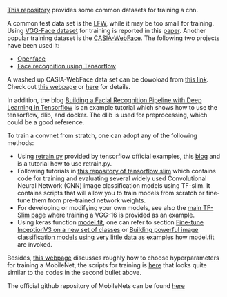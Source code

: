 [This repository](https://github.com/L706077/Face-Recognition-Dataset-for-Training) provides some common datasets for training a cnn.

A common test data set is the [LFW](http://vis-www.cs.umass.edu/lfw/index.html), while it may be too small for training. Using [VGG-Face dataset](http://www.robots.ox.ac.uk/~vgg/data/vgg_face/) for training is reported in this [paper](https://arxiv.org/abs/1710.01494). Another popular training dataset is the [CASIA-WebFace](http://www.cbsr.ia.ac.cn/english/CASIA-WebFace-Database.html). The following two projects have been used it:

- [Openface](https://github.com/cmusatyalab/openface)
- [Face recognition using Tensorflow](https://github.com/davidsandberg/facenet)

A washed up CASIA-WebFace data set can be dowoload from [this link](https://pan.baidu.com/s/1kUUP0IN#list/path=%2F). Check out [this webpage](https://github.com/cmusatyalab/openface/issues/119) or [here](https://groups.google.com/forum/#!topic/cmu-openface/Xue_D4_mxDQ) for details.

In addition, the blog [Building a Facial Recognition Pipeline with Deep Learning in Tensorflow](https://hackernoon.com/building-a-facial-recognition-pipeline-with-deep-learning-in-tensorflow-66e7645015b8) is an example tutorial which shows how to use the tensorflow, dlib, and docker. The dlib is used for preprocessing, which could be a good reference.

To train a convnet from stratch, one can adopt any of the following methods:
- Using [retrain.py](https://github.com/tensorflow/tensorflow/tree/master/tensorflow/examples/image_retraining) provided by tensorflow official examples, this [blog](https://hackernoon.com/creating-insanely-fast-image-classifiers-with-mobilenet-in-tensorflow-f030ce0a2991) and is a tutorial how to use retrain.py. 
- Following tutorials in [this repository of tensorflow slim](https://github.com/tensorflow/models/tree/master/research/slim#Training) which contains code for training and evaluating several widely used Convolutional Neural Network (CNN) image classification models using TF-slim. It contains scripts that will allow you to train models from scratch or fine-tune them from pre-trained network weights.
- For developing or modifying your own models, see also the [main TF-Slim page](https://github.com/tensorflow/tensorflow/tree/master/tensorflow/contrib/slim) where training a VGG-16 is provided as an example.
- Using keras function [model.fit](https://keras.io/getting-started/sequential-model-guide/#training), one can refer to section [Fine-tune InceptionV3 on a new set of classes](https://keras.io/applications/) or [Building powerful image classification models using very little data](https://blog.keras.io/building-powerful-image-classification-models-using-very-little-data.html) as examples how model.fit are invoked.

Besides, [this webpage](https://github.com/Zehaos/MobileNet/issues/33) discusses roughly how to choose hyperparameters for training a MobileNet, the scripts for training is [here](https://github.com/Zehaos/MobileNet/blob/master/train_image_classifier.py) that looks quite similar to the codes in the second bullet above.

The official github repository of MobileNets can be found [here](https://github.com/tensorflow/models/blob/master/research/slim/nets/mobilenet_v1.md)
